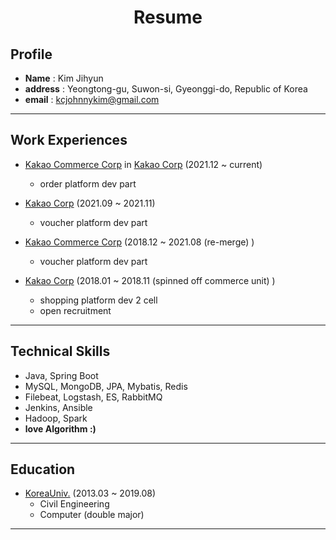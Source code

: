 # <center>**Resume**</center>
## **Profile**
- **Name** : Kim Jihyun
- **address** : Yeongtong-gu, Suwon-si, Gyeonggi-do, Republic of Korea
- **email** : <kcjohnnykim@gmail.com>
----
## **Work Experiences**
- [Kakao Commerce Corp](https://www.kakaocommerce.com) in [Kakao Corp](https://www.kakaocorp.com) (2021.12 ~ current)
   - order platform dev part

- [Kakao Corp](https://www.kakaocorp.com) (2021.09 ~ 2021.11)
   - voucher platform dev part

- [Kakao Commerce Corp](https://www.kakaocommerce.com) (2018.12 ~ 2021.08 (re-merge) )
    - voucher platform dev part
- [Kakao Corp](https://www.kakaocorp.com) (2018.01 ~ 2018.11 (spinned off commerce unit) )
    - shopping platform dev 2 cell
    - open recruitment
----
## **Technical Skills**
- Java, Spring Boot
- MySQL, MongoDB, JPA, Mybatis, Redis
- Filebeat, Logstash, ES, RabbitMQ
- Jenkins, Ansible
- Hadoop, Spark
- **love Algorithm :)**
---
## **Education**
- [KoreaUniv.](http://korea.ac.kr/mbshome/mbs/university/index.do) (2013.03 ~ 2019.08)
    - Civil Engineering
    - Computer (double major)
----

